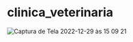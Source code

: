 # clinica_veterinaria
![Captura de Tela 2022-12-29 às 15 09 21](https://user-images.githubusercontent.com/109987119/209992379-af4bbf65-9bbb-4f97-aa02-598a7e34e41b.png)

